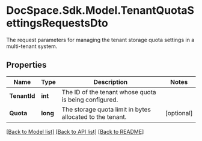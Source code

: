# DocSpace.Sdk.Model.TenantQuotaSettingsRequestsDto
The request parameters for managing the tenant storage quota settings in a multi-tenant system.

## Properties

Name | Type | Description | Notes
------------ | ------------- | ------------- | -------------
**TenantId** | **int** | The ID of the tenant whose quota is being configured. | 
**Quota** | **long** | The storage quota limit in bytes allocated to the tenant. | [optional] 

[[Back to Model list]](../README.md#documentation-for-models) [[Back to API list]](../README.md#documentation-for-api-endpoints) [[Back to README]](../README.md)


